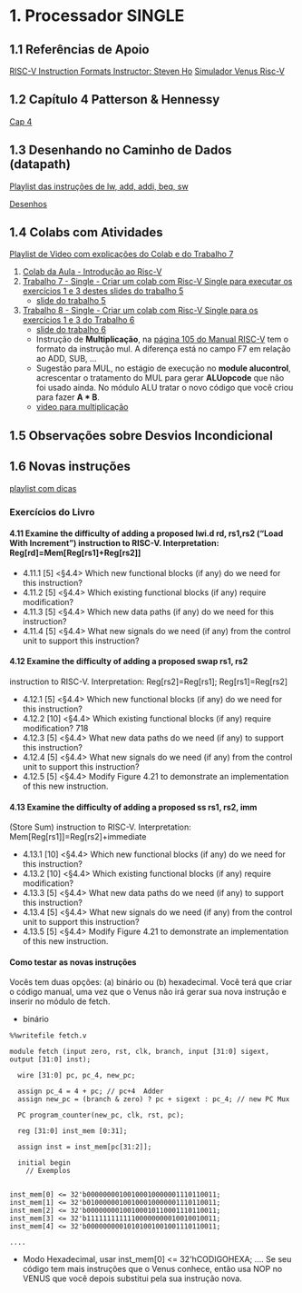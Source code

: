 # 1. Processador SINGLE
## 1.1 Referências de Apoio

[RISC-V Instruction Formats Instructor: Steven Ho](https://inst.eecs.berkeley.edu/~cs61c/resources/su18_lec/Lecture7.pdf)
[Simulador Venus Risc-V](https://www.kvakil.me/venus/)  

## 1.2 Capítulo 4 Patterson & Hennessy

[Cap 4](https://docs.google.com/presentation/d/1ztqfccs7TybpBk6Xqyg3BRS_BEc2WtihyqBCcf3xrYM/edit?usp=sharing)

## 1.3 Desenhando no Caminho de Dados (datapath)

[Playlist das instruções de lw, add, addi, beq, sw](https://www.youtube.com/playlist?list=PLcvOyD_LMr6mFm26DMPe7K3OSu-Xg__Qw)

[Desenhos](https://github.com/arduinoufv/inf250/tree/master/Processador_single_RISCV/download)


## 1.4 Colabs com Atividades

[Playlist de Video com explicações do Colab e do Trabalho 7](https://www.youtube.com/playlist?list=PLcvOyD_LMr6mU_meF6qWvihjkHF-uvOyv)

1. [Colab da Aula  - Introdução ao Risc-V](https://colab.research.google.com/drive/1XkxRqHZj5ThDPqzUIhUvCuLqHXkpQjmR?usp=sharing)
2. [Trabalho 7 -  Single - Criar um colab com Risc-V Single para executar os exercícios 1 e 3 destes slides do trabalho 5](https://colab.research.google.com/drive/1PEg0gvAXiHs0GhQWVhOvm9gOVtZnkOgG?usp=sharing#scrollTo=Fp5Rgb6pb6w6)  
      * [slide do trabalho 5](https://docs.google.com/presentation/d/1tb34UEvhoxoEdC1_fbXu3UY-vA_RvBoIy57_NG5N2Qc/edit#slide=id.p7)
3. [Trabalho 8 - Single - Criar um colab com Risc-V Single para os exercícios 1 e 3 do Trabalho 6](https://colab.research.google.com/drive/1FIC4w17bZtIr2djhGwYvGQNEEzwl87vk?usp=sharing) 
      * [slide do trabalho 6](https://docs.google.com/document/d/1wMJk3otIeWT4rnDVzL0sVWsuRHCk6-ejPcGKlKKMZQI/edit?usp=sharing)
      * Instrução de **Multiplicação**, na [página 105 do Manual RISC-V](https://riscv.org//wp-content/uploads/2017/05/riscv-spec-v2.2.pdf) tem o formato da instrução mul. A diferença está no campo F7 em relação ao ADD, SUB, ... 
      * Sugestão para MUL, no estágio de execução no **module alucontrol**, acrescentar o tratamento do MUL para gerar **ALUopcode** que não foi usado ainda. No módulo ALU tratar o novo código que você criou para fazer **A * B**.
      * [video para multiplicação](https://youtu.be/kEYH77u0P8U)

## 1.5 Observações sobre Desvios Incondicional

## 1.6 Novas instruções

[playlist com dicas](https://www.youtube.com/playlist?list=PLcvOyD_LMr6lrAXquopQQ5q7MZzpoXHv_)

### Exercícios do Livro 
#### 4.11 Examine the difficulty of adding a proposed lwi.d rd, rs1,rs2 (“Load With Increment”) instruction to RISC-V. Interpretation: Reg[rd]=Mem[Reg[rs1]+Reg[rs2]]
* 4.11.1 [5] <§4.4> Which new functional blocks (if any) do we need
for this instruction?
* 4.11.2 [5] <§4.4> Which existing functional blocks (if any) require
modification?
* 4.11.3 [5] <§4.4> Which new data paths (if any) do we need for
this instruction?
* 4.11.4 [5] <§4.4> What new signals do we need (if any) from the
control unit to support this instruction?
#### 4.12 Examine the difficulty of adding a proposed swap rs1, rs2
instruction to RISC-V.
Interpretation: Reg[rs2]=Reg[rs1]; Reg[rs1]=Reg[rs2]
* 4.12.1 [5] <§4.4> Which new functional blocks (if any) do we need
for this instruction?
* 4.12.2 [10] <§4.4> Which existing functional blocks (if any) require
modification?
718
* 4.12.3 [5] <§4.4> What new data paths do we need (if any) to
support this instruction?
* 4.12.4 [5] <§4.4> What new signals do we need (if any) from the
control unit to support this instruction?
* 4.12.5 [5] <§4.4> Modify Figure 4.21 to demonstrate an
implementation of this new instruction.

#### 4.13 Examine the difficulty of adding a proposed ss rs1, rs2, imm
(Store Sum) instruction to RISC-V.
Interpretation: Mem[Reg[rs1]]=Reg[rs2]+immediate
* 4.13.1 [10] <§4.4> Which new functional blocks (if any) do we
need for this instruction?
* 4.13.2 [10] <§4.4> Which existing functional blocks (if any) require
modification?
* 4.13.3 [5] <§4.4> What new data paths do we need (if any) to
support this instruction?
* 4.13.4 [5] <§4.4> What new signals do we need (if any) from the
control unit to support this instruction?
* 4.13.5 [5] <§4.4> Modify Figure 4.21 to demonstrate an
implementation of this new instruction.

#### Como testar as novas instruções

Vocês tem duas opções: (a) binário ou (b) hexadecimal. Você terá que criar o código manual, uma vez que o Venus não irá gerar sua nova instrução e inserir no módulo de fetch.

* binário
``` 
%%writefile fetch.v

module fetch (input zero, rst, clk, branch, input [31:0] sigext, output [31:0] inst);
  
  wire [31:0] pc, pc_4, new_pc;

  assign pc_4 = 4 + pc; // pc+4  Adder
  assign new_pc = (branch & zero) ? pc + sigext : pc_4; // new PC Mux

  PC program_counter(new_pc, clk, rst, pc);

  reg [31:0] inst_mem [0:31];

  assign inst = inst_mem[pc[31:2]];

  initial begin
    // Exemplos


inst_mem[0] <= 32'b00000000100100010000001110110011;
inst_mem[1] <= 32'b01000000100100010000001110110011;
inst_mem[2] <= 32'b00000000100100010110001110110011;
inst_mem[3] <= 32'b11111111111100000000010010010011;
inst_mem[4] <= 32'b00000000010101001001001110110011;

....
```
* Modo Hexadecimal, usar inst_mem[0] <= 32'hCODIGOHEXA; .... Se seu código tem mais instruções que o Venus conhece, então usa NOP no VENUS que você depois substitui pela sua instrução nova.

